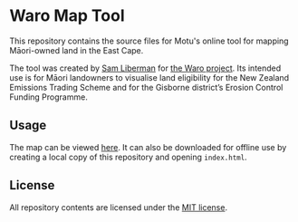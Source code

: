 # Waro Map Tool

This repository contains the source files for Motu's online tool for mapping Māori-owned land in the East Cape.

The tool was created by [Sam Liberman](https://motu.nz/about-us/people/sam-liberman/) for [the Waro project](https://waro.nz/).
Its intended use is for Māori landowners to visualise land eligibility for the New Zealand Emissions Trading Scheme and for the Gisborne district’s Erosion Control Funding Programme.

## Usage

The map can be viewed [here](https://moturesearch.github.io/waro-map-tool).
It can also be downloaded for offline use by creating a local copy of this repository and opening `index.html`.

## License

All repository contents are licensed under the [MIT license](https://github.com/moturesearch/waro-map-tool/blob/master/LICENSE).

